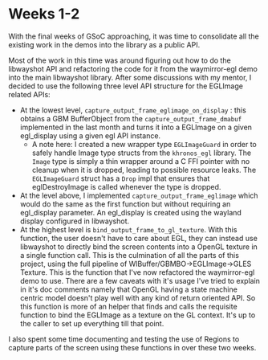 # Weeks 1-2
With the final weeks of GSoC approaching, it was time to consolidate all the existing work in the demos into the library as a public API.

Most of the work in this time was around figuring out how to do the libwayshot API and refactoring the code for it from the waymirror-egl demo into the main libwayshot library.
After some discussions with my mentor, I decided to use the following three level API structure for the EGLImage related APIs:
- At the lowest level, `capture_output_frame_eglimage_on_display` : this obtains a GBM BufferObject from the `capture_output_frame_dmabuf` implemented in the last month and turns it into a EGLImage on a given egl_display using a given egl API instance.
	- A note here: I created a new wrapper type `EGLImageGuard` in order to safely handle Image type structs from the `khronos_egl` library. The `Image` type is simply a thin wrapper around a C FFI pointer with no cleanup when it is dropped, leading to possible resource leaks. The `EGLImageGuard` struct has a `Drop` impl that ensures that eglDestroyImage is called whenever the type is dropped.
- At the level above, I implemented `capture_output_frame_eglimage` which would do the same as the first function but without requiring an egl_display parameter. An egl_display is created using the wayland display configured in libwayshot.
- At the highest level is `bind_output_frame_to_gl_texture`. With this function, the user doesn't have to care about EGL, they can instead use libwayshot to directly bind the screen contents into a OpenGL texture in a single function call. This is the culmination of all the parts of this project, using the full pipeline of WlBuffer/GBMBO->EGLImage->GLES Texture. This is the function that I've now refactored the waymirror-egl demo to use. There are a few caveats with it's usage I've tried to explain in it's doc comments namely that OpenGL having a state machine centric model doesn't play well with any kind of return oriented API. So this function is more of an helper that finds and calls the requisite function to bind the EGLImage as a texture on the GL context. It's up to the caller to set up everything till that point.

I also spent some time documenting and testing the use of Regions to capture parts of the screen using these functions in over these two weeks.
